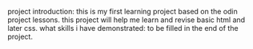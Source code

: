 project introduction:
this is my first learning project based on the odin project lessons. this project will help me learn and revise basic html and later css.
what skills i have demonstrated:
to be filled in the end of the project.
